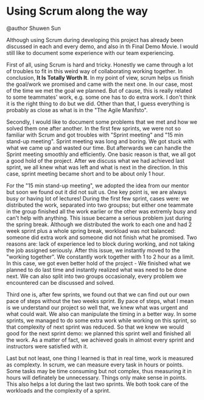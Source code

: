 # Using Scrum along the way
@author Shuwen Sun


Although using Scrum during developing this project has already been discussed in each and every demo, and also in th Final Demo Movie. I would still like to document some experience with our team experiencing.

First of all, using Scrum is hard and tricky. Honestly we came through a lot of troubles to fit in this weird way of collaborating working together. In conclusion, **It Is Totally Worth It**. In my point of view, scrum helps us finish the goal/work we promised and came with the next one. In our case, most of the time we met the goal we planned. But of cause, this is really related to some teammates' work, e.g. some one has to do extra work. I don't think it is the right thing to do but we did. Other than that, I guess everything is probably as close as what is in the "The Agile Manifsto".

Secondly, I would like to document some problems that we met and how we solved them one after another. In the first few sprints, we were not so familiar with Scrum and got troubles with "Sprint meeting" and "15 min stand-up meeting". Sprint meeting was long and boring. We got stuck with what we came up and wasted our time. But afterwards we can handle the Sprint meeting smoothly and efficiently. One basic reason is that, we all got a good hold of the project. After we discuss what we had achieved last sprint, we all knew what was left and what is next in the direction. In this case, sprint meeting became short and to be about only 1 hour.

For the "15 min stand-up meeting", we adopted the idea from our mentor but soon we found out it did not suit us. One key point is, we are always busy or having lot of lectures! During the first few sprint, cases were: we distributed the work, separated into two groupss; but either one teammate in the group finished all the work earlier or the other was extremly busy and can't help with anything. This issue became a serious problem just during the spring break. Although we distributed the work to each one and had 2 week sprint plus a whole spring break, workload was not balanced: someone did extra work and someone did not finish what he promised. Two reasons are: lack of experience led to block during working, and not taking the job assigned seriously. After this issue, we instantly moved to the "working together". We constantly work together with 1 to 2 hour as a limit. In this case, we got even better hold of the project - We finished what we planned to do last time and instantly realized what was need to be done next. We can also split into two groups occasionaly, every problem we encountered can be discussed and solved.

Third one is, after few sprints, we found out that we can find out our own pace of steps without the two weeks sprint. By pace of steps, what I mean is we understand our project so well that, we knew what was urgent and what could wait. We also can manipulate the timing in a better way. In some sprints, we managed to do some extra work while working on this sprint, so that complexity of next sprint was reduced. So that we knew we would good for the next sprint demo: we planned this sprint well and finished all the work. As a matter of fact, we achieved goals in almost every sprint and instructors were satisfied with it.

Last but not least, one thing I learned is that in real time, work is measured as complexty. In scrum, we can measure every task in hours or points. Some tasks may be time consuming but not complex, thus measuring it in hours will definately be unnecessary. Things only make sense in points. This also helps a lot during the last two sprints. We both took care of the workloads and the complexity of a sprint.


